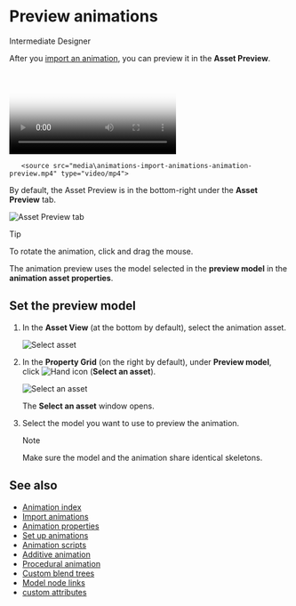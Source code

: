 # Preview animations

<span class="badge text-bg-primary">Intermediate</span>
<span class="badge text-bg-success">Designer</span>

After you [import an animation](import-animations.md), you can preview it in the **Asset Preview**.

<p>
<video autoplay loop class="responsive-video" poster="media\animations-import-animations-animation-preview.jpg">
       <source src="media\animations-import-animations-animation-preview.mp4" type="video/mp4">
</video>
</p>

By default, the Asset Preview is in the bottom-right under the **Asset Preview** tab.

![Asset Preview tab](media/animations-import-animations-asset-preview-tab.png)

> [!Tip]
> To rotate the animation, click and drag the mouse.

The animation preview uses the model selected in the **preview model** in the **animation asset properties**.

## Set the preview model

1. In the **Asset View** (at the bottom by default), select the animation asset.

   ![Select asset](media/select-asset.png)

2. In the **Property Grid** (on the right by default), under **Preview model**, click ![Hand icon](~/manual/game-studio/media/hand-icon.png) (**Select an asset**).

   ![Select an asset](media/pick-an-asset-up.png)

   The **Select an asset** window opens.

3. Select the model you want to use to preview the animation.

   > [!Note]
   > Make sure the model and the animation share identical skeletons.

## See also

* [Animation index](index.md)
* [Import animations](import-animations.md)
* [Animation properties](animation-properties.md)
* [Set up animations](set-up-animations.md)
* [Animation scripts](animation-scripts.md)
* [Additive animation](additive-animation.md)
* [Procedural animation](procedural-animation.md)
* [Custom blend trees](custom-blend-trees.md)
* [Model node links](model-node-links.md)
* [custom attributes](custom-attributes.md)